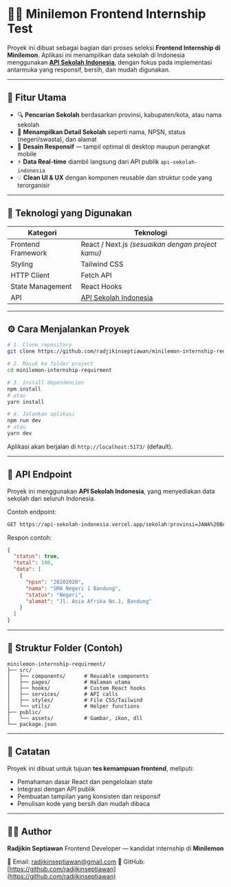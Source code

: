 # 🧑‍💻 Minilemon Frontend Internship Test

Proyek ini dibuat sebagai bagian dari proses seleksi **Frontend Internship di Minilemon**. Aplikasi ini menampilkan data sekolah di Indonesia menggunakan **[API Sekolah Indonesia](https://github.com/wanrabbae/api-sekolah-indonesia)**, dengan fokus pada implementasi antarmuka yang responsif, bersih, dan mudah digunakan.

---

## 🚀 Fitur Utama

* 🔍 **Pencarian Sekolah** berdasarkan provinsi, kabupaten/kota, atau nama sekolah
* 🏫 **Menampilkan Detail Sekolah** seperti nama, NPSN, status (negeri/swasta), dan alamat
* 📱 **Desain Responsif** — tampil optimal di desktop maupun perangkat mobile
* ⚡ **Data Real-time** diambil langsung dari API publik `api-sekolah-indonesia`
* 💡 **Clean UI & UX** dengan komponen reusable dan struktur code yang terorganisir

---

## 🧠 Teknologi yang Digunakan

| Kategori           | Teknologi                                                                   |
| ------------------ | --------------------------------------------------------------------------- |
| Frontend Framework | React / Next.js *(sesuaikan dengan project kamu)*                           |
| Styling            | Tailwind CSS                   |
| HTTP Client        |  Fetch API                                                           |
| State Management   | React Hooks                                                  |
| API                | [API Sekolah Indonesia](https://github.com/wanrabbae/api-sekolah-indonesia) |

---

## ⚙️ Cara Menjalankan Proyek

```bash
# 1. Clone repository
git clone https://github.com/radjikinseptiawan/minilemon-internship-requirment.git

# 2. Masuk ke folder project
cd minilemon-internship-requirment

# 3. Install dependencies
npm install
# atau
yarn install

# 4. Jalankan aplikasi
npm run dev
# atau
yarn dev
```

Aplikasi akan berjalan di `http://localhost:5173/` (default).

---

## 📡 API Endpoint

Proyek ini menggunakan **API Sekolah Indonesia**, yang menyediakan data sekolah dari seluruh Indonesia.

Contoh endpoint:

```bash
GET https://api-sekolah-indonesia.vercel.app/sekolah?provinsi=JAWA%20BARAT
```

Respon contoh:

```json
{
  "status": true,
  "total": 100,
  "data": [
    {
      "npsn": "20202020",
      "nama": "SMA Negeri 1 Bandung",
      "status": "Negeri",
      "alamat": "Jl. Asia Afrika No.1, Bandung"
    }
  ]
}
```

---

## 🧩 Struktur Folder (Contoh)

```
minilemon-internship-requirment/
├── src/
│   ├── components/      # Reusable components
│   ├── pages/           # Halaman utama
│   ├── hooks/           # Custom React hooks
│   ├── services/        # API calls
│   ├── styles/          # File CSS/Tailwind
│   └── utils/           # Helper functions
├── public/
│   └── assets/          # Gambar, ikon, dll
└── package.json
```

---

## 💬 Catatan

Proyek ini dibuat untuk tujuan **tes kemampuan frontend**, meliputi:

* Pemahaman dasar React dan pengelolaan state
* Integrasi dengan API publik
* Pembuatan tampilan yang konsisten dan responsif
* Penulisan kode yang bersih dan mudah dibaca

---

## 👨‍💼 Author

**Radjikin Septiawan**
Frontend Developer — kandidat internship di **Minilemon**

📧 Email: radjikinseptiawan@gmail.com
🔗 GitHub: [https://github.com/radjikinseptiawan](https://github.com/radjikinseptiawan)

